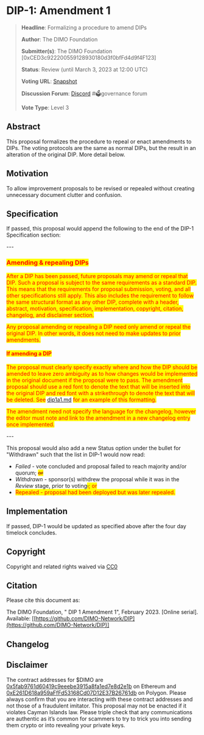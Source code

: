 # DIP-1: Amendment 1

> **Headline**: Formalizing a procedure to amend DIPs
>
> **Author**: The DIMO Foundation
>
> **Submitter(s)**: The DIMO Foundation \[0xCED3c922200559128930180d3f0bfFd4d9f4F123]
>
> **Status**: Review (until March 3, 2023 at 12:00 UTC)
>
> **Voting URL**: [Snapshot](https://snapshot.org/#/dimo.eth/proposal/0x74f67d2da46e74e190063932f7b6a27fdafc7fa368ee5a275335db3a9e666499)
>
> **Discussion Forum**: [Discord](https://chat.dimo.zone) #🗳️governance forum
>
> **Vote Type**: Level 3

## Abstract

This proposal formalizes the procedure to repeal or enact amendments to DIPs. The voting protocols are the same as normal DIPs, but the result in an alteration of the original DIP. More detail below.

## Motivation

To allow improvement proposals to be revised or repealed without creating unnecessary document clutter and confusion.

## Specification

If passed, this proposal would append the following to the end of the DIP-1 Specification section:&#x20;

\---

### <mark style="color:red;">**Amending & repealing DIPs**</mark>

<mark style="color:red;">After a DIP has been passed, future proposals may amend or repeal that DIP. Such a proposal is subject to the same requirements as a standard DIP. This means that the requirements for proposal submission, voting, and all other specifications still apply. This also includes the requirement to follow the same structural format as any other DIP, complete with a header, abstract, motivation, specification, implementation, copyright, citation, changelog, and disclaimer section.</mark>

<mark style="color:red;">Any proposal amending or repealing a DIP need only amend or repeal the original DIP. In other words, it does not need to make updates to prior amendments.</mark>

#### <mark style="color:red;">If amending a DIP</mark>

<mark style="color:red;">The proposal must clearly specify exactly where and how the DIP should be amended to leave zero ambiguity as to how changes would be implemented in the original document if the proposal were to pass. The amendment proposal should use a red font to denote the text that will be inserted into the original DIP and red font with a strikethrough to denote the text that will be deleted. See</mark> [dip1a1.md](dip1a1.md "mention") <mark style="color:red;">for an example of this formatting.</mark>

<mark style="color:red;">The amendment need not specify the language for the changelog, however the editor must note and link to the amendment in a new changelog entry once implemented.</mark>&#x20;

\---

This proposal would also add a new Status option under the bullet for "Withdrawn" such that the list in DIP-1 would now read:

* _Failed_ - vote concluded and proposal failed to reach majority and/or quorum; ~~<mark style="color:red;">or</mark>~~
* _Withdrawn_ - sponsor(s) withdrew the proposal while it was in the _Review_ stage, prior to voting~~<mark style="color:red;">.</mark>~~<mark style="color:red;">; or</mark>
* <mark style="color:red;">Repealed - proposal had been deployed but was later repealed.</mark>&#x20;

## Implementation

If passed, DIP-1 would be updated as specified above after the four day timelock concludes.

## Copyright

Copyright and related rights waived via [CC0](https://creativecommons.org/publicdomain/zero/1.0)

## Citation

Please cite this document as:

The DIMO Foundation, " DIP 1 Amendment 1", February 2023. \[Online serial]. Available: \[[https://github.com/DIMO-Network/DIP](https://github.com/DIMO-Network/DIP)]

## Changelog



## Disclaimer

The contract addresses for $DIMO are [0x5fab9761d60419c9eeebe3915a8fa1ed7e8d2e1b](https://etherscan.io/token/0x5fab9761d60419c9eeebe3915a8fa1ed7e8d2e1b) on Ethereum and [0xE261D618a959aFfFd53168Cd07D12E37B26761db](https://polygonscan.com/token/0xE261D618a959aFfFd53168Cd07D12E37B26761db) on Polygon. Please always confirm that you are interacting with these contract addresses and not those of a fraudulent imitator. This proposal may not be enacted if it violates Cayman Islands law. Please triple check that any communications are authentic as it’s common for scammers to try to trick you into sending them crypto or into revealing your private keys.
